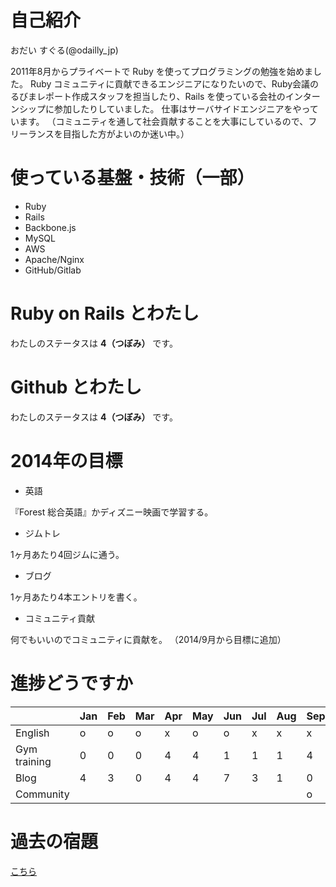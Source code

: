 # 自己紹介
おだい すぐる(@odailly_jp)

2011年8月からプライベートで Ruby を使ってプログラミングの勉強を始めました。
Ruby コミュニティに貢献できるエンジニアになりたいので、Ruby会議のるびまレポート作成スタッフを担当したり、Rails を使っている会社のインターンシップに参加したりしていました。
仕事はサーバサイドエンジニアをやっています。
（コミュニティを通して社会貢献することを大事にしているので、フリーランスを目指した方がよいのか迷い中。）

# 使っている基盤・技術（一部）
- Ruby
- Rails
- Backbone.js
- MySQL
- AWS
- Apache/Nginx
- GitHub/Gitlab

# Ruby on Rails とわたし
わたしのステータスは **4（つぼみ）** です。

# Github とわたし
わたしのステータスは **4（つぼみ）** です。

# 2014年の目標
- 英語

『Forest 総合英語』かディズニー映画で学習する。

- ジムトレ

1ヶ月あたり4回ジムに通う。

- ブログ

1ヶ月あたり4本エントリを書く。

- コミュニティ貢献

何でもいいのでコミュニティに貢献を。
（2014/9月から目標に追加）

# 進捗どうですか
|               | Jan | Feb | Mar | Apr | May | Jun | Jul | Aug | Sep | Oct | Nov | Dec |
|:--------------|-----|-----|-----|-----|-----|-----|-----|-----|-----|-----|-----|----:|
| English       |  o  |  o  |  o  |  x  |  o  |  o  |  x  |  x  |  x  |     |     |     |
| Gym training  |   0 |   0 |   0 |   4 |   4 |   1 |   1 |   1 |   4 |     |     |     |
| Blog          |   4 |   3 |   0 |   4 |   4 |   7 |   3 |   1 |   0 |     |     |     |
| Community     |     |     |     |     |     |     |     |     |  o  |     |     |     |

# 過去の宿題
[こちら](https://gist.github.com/odaillyjp/ae33200fd8ffc9f35d6c)
